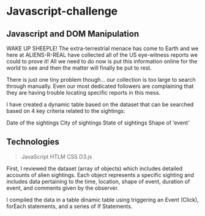 # Javascript-challenge

## Javascript and DOM Manipulation

WAKE UP SHEEPLE! The extra-terrestrial menace has come to Earth and we here at ALIENS-R-REAL have collected all of the US eye-witness reports we could to prove it! All we need to do now is put this information online for the world to see and then the matter will finally be put to rest.

There is just one tiny problem though... our collection is too large to search through manually. Even our most dedicated followers are complaining that they are having trouble locating specific reports in this mess.

I have created a dynamic table based on the dataset that can be searched based on 4 key criteria related to the sightings:

Date of the sightings
City of sightings
State of sightings
Shape of ‘event’

## Technologies
> JavaScript
> HTLM
> CSS
> D3.js


First, I reviewed the dataset (array of objects) which includes detailed accounts of alien sightings. Each object represents a specific sighting and includes data pertaining to the time, location, shape of event, duration of event, and comments given by the observer.

I compiled the data in a table dinamic table using triggering an Event (Click), forEach statements, and a series of If Statements.

